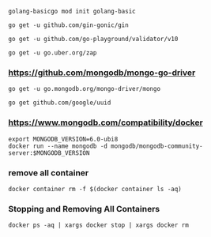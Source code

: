 ```shell
golang-basicgo mod init golang-basic
```

```shell
go get -u github.com/gin-gonic/gin
```
```shell
go get -u github.com/go-playground/validator/v10
```
```shell
go get -u go.uber.org/zap
```

### https://github.com/mongodb/mongo-go-driver
```shell
go get -u go.mongodb.org/mongo-driver/mongo
```


```shell
go get github.com/google/uuid
```


### https://www.mongodb.com/compatibility/docker
```shell
export MONGODB_VERSION=6.0-ubi8
docker run --name mongodb -d mongodb/mongodb-community-server:$MONGODB_VERSION
```

### remove all container
```shell
docker container rm -f $(docker container ls -aq)
```

### Stopping and Removing All Containers
```shell
docker ps -aq | xargs docker stop | xargs docker rm
```